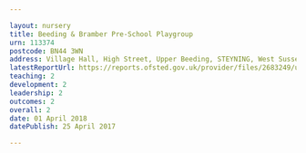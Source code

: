 ```yaml
---

layout: nursery
title: Beeding & Bramber Pre-School Playgroup
urn: 113374
postcode: BN44 3WN
address: Village Hall, High Street, Upper Beeding, STEYNING, West Sussex, BN44 3WN
latestReportUrl: https://reports.ofsted.gov.uk/provider/files/2683249/urn/113374.pdf
teaching: 2
development: 2
leadership: 2
outcomes: 2
overall: 2
date: 01 April 2018 
datePublish: 25 April 2017

---
```

